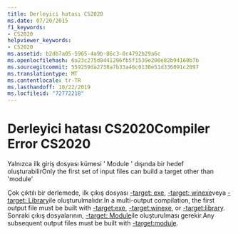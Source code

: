 ```yaml
---
title: Derleyici hatası CS2020
ms.date: 07/20/2015
f1_keywords:
- CS2020
helpviewer_keywords:
- CS2020
ms.assetid: b2db7a05-5965-4a9b-86c3-0c4792b29a6c
ms.openlocfilehash: 6a23c275d8441296fb5f1539e200e82b94160b7b
ms.sourcegitcommit: 559259da2738a7b33a46c0130e51d336091c2097
ms.translationtype: MT
ms.contentlocale: tr-TR
ms.lasthandoff: 10/22/2019
ms.locfileid: "72772218"
---
```

# <a name="compiler-error-cs2020"></a><span data-ttu-id="806d9-102">Derleyici hatası CS2020</span><span class="sxs-lookup"><span data-stu-id="806d9-102">Compiler Error CS2020</span></span>
<span data-ttu-id="806d9-103">Yalnızca ilk giriş dosyası kümesi ' Module ' dışında bir hedef oluşturabilir</span><span class="sxs-lookup"><span data-stu-id="806d9-103">Only the first set of input files can build a target other than 'module'</span></span>  
  
 <span data-ttu-id="806d9-104">Çok çıktılı bir derlemede, ilk çıkış dosyası [-target: exe](../language-reference/compiler-options/target-exe-compiler-option.md), [-target: winexe](../language-reference/compiler-options/target-winexe-compiler-option.md)veya [-target: Library](../language-reference/compiler-options/target-library-compiler-option.md)ile oluşturulmalıdır.</span><span class="sxs-lookup"><span data-stu-id="806d9-104">In a multi-output compilation, the first output file must be built with [-target:exe](../language-reference/compiler-options/target-exe-compiler-option.md), [-target:winexe](../language-reference/compiler-options/target-winexe-compiler-option.md), or [-target:library](../language-reference/compiler-options/target-library-compiler-option.md).</span></span> <span data-ttu-id="806d9-105">Sonraki çıkış dosyalarının, [-target: Module](../language-reference/compiler-options/target-module-compiler-option.md)ile oluşturulması gerekir.</span><span class="sxs-lookup"><span data-stu-id="806d9-105">Any subsequent output files must be built with [-target:module](../language-reference/compiler-options/target-module-compiler-option.md).</span></span>
